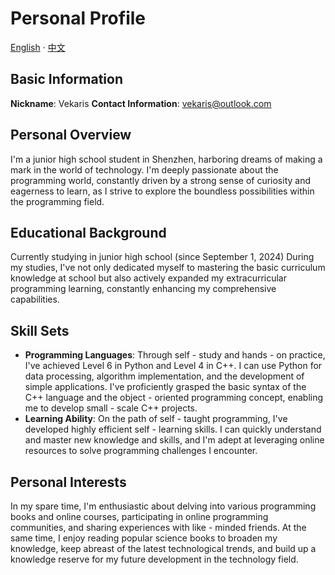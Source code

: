 # Personal Profile

[English]() · [中文](/docs/index.html?file=docs/README/zh-cn.md)

## Basic Information
**Nickname**: Vekaris
**Contact Information**: vekaris@outlook.com

## Personal Overview
I'm a junior high school student in Shenzhen, harboring dreams of making a mark in the world of technology. I'm deeply passionate about the programming world, constantly driven by a strong sense of curiosity and eagerness to learn, as I strive to explore the boundless possibilities within the programming field.

## Educational Background
Currently studying in junior high school (since September 1, 2024)
During my studies, I've not only dedicated myself to mastering the basic curriculum knowledge at school but also actively expanded my extracurricular programming learning, constantly enhancing my comprehensive capabilities.

## Skill Sets
- **Programming Languages**: Through self - study and hands - on practice, I've achieved Level 6 in Python and Level 4 in C++. I can use Python for data processing, algorithm implementation, and the development of simple applications. I've proficiently grasped the basic syntax of the C++ language and the object - oriented programming concept, enabling me to develop small - scale C++ projects.
- **Learning Ability**: On the path of self - taught programming, I've developed highly efficient self - learning skills. I can quickly understand and master new knowledge and skills, and I'm adept at leveraging online resources to solve programming challenges I encounter.

## Personal Interests
In my spare time, I'm enthusiastic about delving into various programming books and online courses, participating in online programming communities, and sharing experiences with like - minded friends. At the same time, I enjoy reading popular science books to broaden my knowledge, keep abreast of the latest technological trends, and build up a knowledge reserve for my future development in the technology field. 
